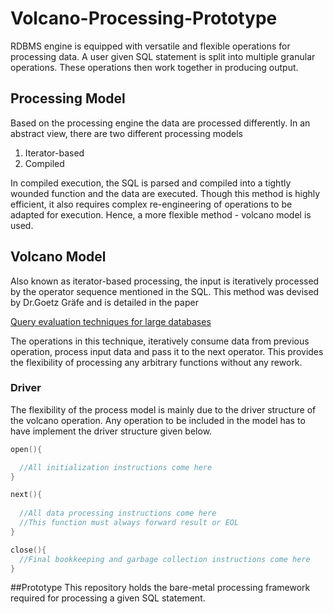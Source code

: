 # Volcano-Processing-Prototype

RDBMS engine is equipped with versatile and flexible operations for processing data. A user given SQL statement is split into multiple granular operations. These operations then work together in producing output.

## Processing Model

Based on the processing engine the data are processed differently. In an abstract view, there are two different processing models

1.  Iterator-based
2. Compiled

In compiled execution, the SQL is parsed and compiled into a tightly wounded function and the data are executed. Though this method is highly efficient, it also requires complex re-engineering of operations to be adapted for execution. Hence, a more flexible method - volcano model is used.

## Volcano Model

Also known as iterator-based processing, the input is iteratively processed by the operator sequence mentioned in the SQL. This method was devised by Dr.Goetz Gräfe and is detailed in the paper

[Query evaluation techniques for large databases](https://web.stanford.edu/class/cs346/2014/graefe.pdf)

The operations in this technique, iteratively consume data from previous operation, process input data and pass it to the next operator. This provides the flexibility of processing any arbitrary functions without any rework.

### Driver
The flexibility of the process model is mainly due to the driver structure of the volcano operation. Any operation to be included in the model has to have implement the driver structure given below.

```C
open(){

  //All initialization instructions come here
}

next(){
  
  //All data processing instructions come here
  //This function must always forward result or EOL
}

close(){
  //Final bookkeeping and garbage collection instructions come here
}
```

##Prototype
This repository holds the bare-metal processing framework required for processing a given SQL statement. 
